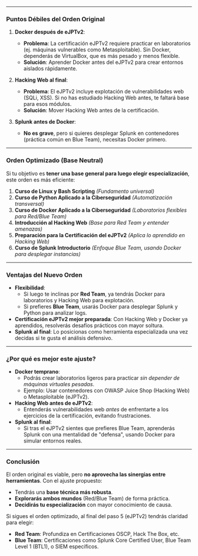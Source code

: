 
---

### **Puntos Débiles del Orden Original**  
1. **Docker después de eJPTv2**:  
   - **Problema**: La certificación eJPTv2 requiere practicar en laboratorios (ej. máquinas vulnerables como Metasploitable). Sin Docker, dependerás de VirtualBox, que es más pesado y menos flexible.  
   - **Solución**: Aprender Docker antes del eJPTv2 para crear entornos aislados rápidamente.  

2. **Hacking Web al final**:  
   - **Problema**: El eJPTv2 incluye explotación de vulnerabilidades web (SQLi, XSS). Si no has estudiado Hacking Web antes, te faltará base para esos módulos.  
   - **Solución**: Mover Hacking Web antes de la certificación.  

3. **Splunk antes de Docker**:  
   - **No es grave**, pero si quieres desplegar Splunk en contenedores (práctica común en Blue Team), necesitas Docker primero.  

---

### **Orden Optimizado (Base Neutral)**  
Si tu objetivo es **tener una base general para luego elegir especialización**, este orden es más eficiente:  

1. **Curso de Linux y Bash Scripting** *(Fundamento universal)*  
2. **Curso de Python Aplicado a la Ciberseguridad** *(Automatización transversal)*  
3. **Curso de Docker Aplicado a la Ciberseguridad** *(Laboratorios flexibles para Red/Blue Team)*  
4. **Introducción al Hacking Web** *(Base para Red Team y entender amenazas)*  
5. **Preparación para la Certificación del eJPTv2** *(Aplica lo aprendido en Hacking Web)*  
6. **Curso de Splunk Introductorio** *(Enfoque Blue Team, usando Docker para desplegar instancias)*  

---

### **Ventajas del Nuevo Orden**  
- **Flexibilidad**:  
  - Si luego te inclinas por **Red Team**, ya tendrás Docker para laboratorios y Hacking Web para explotación.  
  - Si prefieres **Blue Team**, usarás Docker para desplegar Splunk y Python para analizar logs.  
- **Certificación eJPTv2 mejor preparada**: Con Hacking Web y Docker ya aprendidos, resolverás desafíos prácticos con mayor soltura.  
- **Splunk al final**: Lo posicionas como herramienta especializada una vez decidas si te gusta el análisis defensivo.  

---

### **¿Por qué es mejor este ajuste?**  
- **Docker temprano**:  
  - Podrás crear laboratorios ligeros para practicar *sin depender de máquinas virtuales pesadas*.  
  - Ejemplo: Usar contenedores con OWASP Juice Shop (Hacking Web) o Metasploitable (eJPTv2).  
- **Hacking Web antes de eJPTv2**:  
  - Entenderás vulnerabilidades web *antes* de enfrentarte a los ejercicios de la certificación, evitando frustraciones.  
- **Splunk al final**:  
  - Si tras el eJPTv2 sientes que prefieres Blue Team, aprenderás Splunk con una mentalidad de "defensa", usando Docker para simular entornos reales.  

---

### **Conclusión**  
El orden original es viable, pero **no aprovecha las sinergias entre herramientas**. Con el ajuste propuesto:  
- Tendrás una **base técnica más robusta**.  
- **Explorarás ambos mundos** (Red/Blue Team) de forma práctica.  
- **Decidirás tu especialización** con mayor conocimiento de causa.  

Si sigues el orden optimizado, al final del paso 5 (eJPTv2) tendrás claridad para elegir:  
- **Red Team**: Profundiza en Certificaciones OSCP, Hack The Box, etc.  
- **Blue Team**: Certificaciones como Splunk Core Certified User, Blue Team Level 1 (BTL1), o SIEM específicos.  
